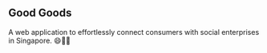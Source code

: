 ## Good Goods

A web application to effortlessly connect consumers with social enterprises in Singapore. 😄🛒💗
